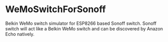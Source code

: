 # WeMoSwitchForSonoff

Belkin WeMo switch simulator for ESP8266 based Sonoff switch. Sonoff switch will act like a Belkin WeMo switch and can be discovered by Anazon Echo natively. 

